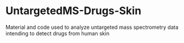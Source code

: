 # UntargetedMS-Drugs-Skin
Material and code used to analyze untargeted mass spectrometry data intending to detect drugs from human skin
